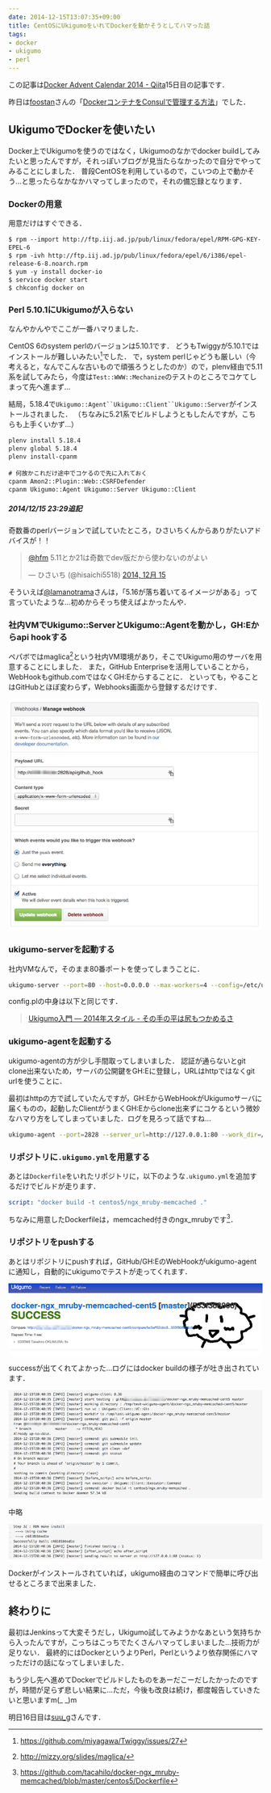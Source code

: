 ```yaml
---
date: 2014-12-15T13:07:35+09:00
title: CentOSにUkigumoをいれてDockerを動かそうとしてハマった話
tags: 
- docker
- ukigumo
- perl
---
```

この記事は[Docker Advent Calendar 2014 - Qiita](http://qiita.com/advent-calendar/2014/docker)15日目の記事です．

昨日は[foostan](http://qiita.com/foostan)さんの「[DockerコンテナをConsulで管理する方法](http://qiita.com/foostan/items/a679ffcf3e20ff2f6032)」でした．

## UkigumoでDockerを使いたい

Docker上でUkigumoを使うのではなく，Ukigumoのなかでdocker buildしてみたいと思ったんですが，それっぽいブログが見当たらなかったので自分でやってみることにしました．
普段CentOSを利用しているので，こいつの上で動かそう...と思ったらなかなかハマってしまったので，それの備忘録となります．

### Dockerの用意

用意だけはすぐできる．

```console
$ rpm --import http://ftp.iij.ad.jp/pub/linux/fedora/epel/RPM-GPG-KEY-EPEL-6
$ rpm -ivh http://ftp.iij.ad.jp/pub/linux/fedora/epel/6/i386/epel-release-6-8.noarch.rpm
$ yum -y install docker-io
$ service docker start
$ chkconfig docker on
```

### Perl 5.10.1にUkigumoが入らない

なんやかんやでここが一番ハマりました．

CentOS 6のsystem perlのバージョンは5.10.1です．
どうもTwiggyが5.10.1ではインストールが難しいみたい[^1]でした．
で，system perlじゃどうも厳しい（今考えると，なんでこんな古いもので頑張ろうとしたのか）ので，plenv経由で5.11系を試してみたら，今度は`Test::WWW::Mechanize`のテストのところでコケてしまって先へ進まず...

結局，5.18.4で`Ukigumo::Agent``Ukigumo::Client``Ukigumo::Server`がインストールされました．
（ちなみに5.21系でビルドしようともしたんですが，こちらも上手くいかず...）

```
plenv install 5.18.4
plenv global 5.18.4
plenv install-cpanm

# 何故かこれだけ途中でコケるので先に入れておく
cpanm Amon2::Plugin::Web::CSRFDefender
cpanm Ukigumo::Agent Ukigumo::Server Ukigumo::Client
```

##### 2014/12/15 23:29追記

奇数番のperlバージョンで試していたところ，ひさいちくんからありがたいアドバイスが！！

<blockquote class="twitter-tweet" lang="ja"><p lang="ja" dir="ltr"><a href="https://twitter.com/hfm">@hfm</a> 5.11とか21は奇数でdev版だから使わないのがよい</p>&mdash; ひさいち (@hisaichi5518) <a href="https://twitter.com/hisaichi5518/status/544499389964640258">2014, 12月 15</a></blockquote>
<script async src="//platform.twitter.com/widgets.js" charset="utf-8"></script>

そういえば[@lamanotrama](https://twitter.com/lamanotrama)さんは，「5.16が落ち着いてるイメージがある」って言っていたような...初めからそっち使えばよかったんや．

### 社内VMでUkigumo::ServerとUkigumo::Agentを動かし，GH:Eからapi hookする

ペパボではmaglica[^2]という社内VM環境があり，そこでUkigumo用のサーバを用意することにしました．
また，GitHub Enterpriseを活用していることから，WebHookもgithub.comではなくGH:Eからすることに．
といっても，やることはGitHubとほぼ変わらず，Webhooks画面から登録するだけです．

![](/images/2014/12/15/webhook.gif)

### ukigumo-serverを起動する

社内VMなんで，そのまま80番ポートを使ってしまうことに．

```sh
ukigumo-server --port=80 --host=0.0.0.0 --max-workers=4 --config=/etc/ukigumo/config.pl
```

config.plの中身は以下と同じです．

> [Ukigumo入門 ― 2014年スタイル - その手の平は尻もつかめるさ](http://moznion.hatenadiary.com/entry/2014/05/02/181147)

### ukigumo-agentを起動する

ukigumo-agentの方が少し手間取ってしまいました．
認証が通らないとgit clone出来ないため，サーバの公開鍵をGH:Eに登録し，URLはhttpではなくgit urlを使うことに．

最初はhttpの方で試していたんですが，GH:EからWebHookがUkigumoサーバに届くものの，起動したClientがうまくGH:Eからclone出来ずにコケるという微妙なハマり方をしてしまっていました．ログを見ろって話ですね...

```sh
ukigumo-agent --port=2828 --server_url=http://127.0.0.1:80 --work_dir=/tmp/test-ukigumo-agent --force_git_url
```

### リポジトリに`.ukigumo.yml`を用意する

あとは`Dockerfile`をいれたリポジトリに，以下のような`.ukigumo.yml`を追加するだけでビルドが走ります．

```yaml
script: "docker build -t centos5/ngx_mruby-memcached ."
```

ちなみに用意したDockerfileは，memcached付きのngx_mrubyです[^3]．

### リポジトリをpushする

あとはリポジトリにpushすれば，GitHub/GH:EのWebHookがukigumo-agentに通知し，自動的にukigumoでテストが走ってくれます．

![](/images/2014/12/15/success.gif)

successが出てくれてよかった...ログにはdocker buildの様子が吐き出されています．

![](/images/2014/12/15/start.gif)

中略

![](/images/2014/12/15/finish.gif)

Dockerがインストールされていれば，ukigumo経由のコマンドで簡単に呼び出せるところまで出来ました．

## 終わりに

最初はJenkinsって大変そうだし，Ukigumo試してみようかなあという気持ちから入ったんですが，こっちはこっちでたくさんハマってしまいました...技術力が足りない．
最終的にはDockerというよりPerl，Perlというより依存関係にハマっただけの話になってしまいました．

もう少し先へ進めてDockerでビルドしたものをあーだこーだしたかったのですが，時間が足らず悲しい結果に...ただ，今後も改良は続け，都度報告していきたいと思いますm(_ _)m

明日16日目は[suu_g](http://qiita.com/suu_g)さんです．

[^1]: https://github.com/miyagawa/Twiggy/issues/27
[^2]: http://mizzy.org/slides/maglica/
[^3]: https://github.com/tacahilo/docker-ngx_mruby-memcached/blob/master/centos5/Dockerfile
